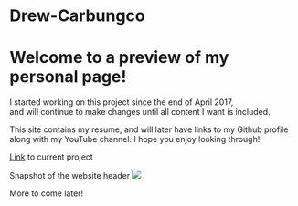 # Drew-Carbungco
<h1>Welcome to a preview of my personal page!</h1>

<p>I started working on this project since the end of April 2017,<br >
and will continue to make changes until all content I want is included.</p>

<p>This site contains my resume, and will later have links to my Github profile<br >
along with my YouTube channel.  I hope you enjoy looking through!</p>


<p><a href="http://drewcarbungco.000webhostapp.com/" target="_blank">Link</a> to current project</p>

Snapshot of the website header
<img src="https://lh3.googleusercontent.com/DfMp6JJNuQdPxil92XiyPc9UgiJKgOE--PrLMjdskBOrVs6jvMGGzc1B1IZHHi-lMP4rikIr9XICQ7_WMcyYeMR0MniHG5kOYEYL8UdTqM9Hp6a8LTDSFvMH-clRVktQ4jiUAH87-qw7lFewQvOPeR1aNj8FqNp_mMsUlAEb7Y5vHZg18n5KKo9vI_IECDmwvU27Nl6U48un4uadm3E1SgccQ9ksqoecthCGmZKy-DUs5aXN9wGPRwEs7uoEA7uaLOafkkrOwG_wDsi0pNKpMVcwGQhGkzTOqvvQdK74EuoGWCTCzhflLWshd03kp5vJIyapk6Oo4OE1bgki3wrc22hJjJD7OVFA69WdAO8p8shsR5fsxtG2DCxMyMpdM_1E1hgRq7gl3pYYyXWru5SwgTNGDEdPlBu-1o25l5w6CSdmc5bKeL2GlFR7ktxomxa7EbJrFk9GhakyBPT8GALqANpeGX6RXSM2akKdvbactbE7Ab6MS2EouKDNUAWMkx1iUucyv17sorx11YEU0c0Tdjna6v9_74ohihMuqJav94lCYzI3M5V-3QYGoGX8Ebd3zGMJh8mM_gYeyyxzRO7McV--rlnI8_IGNBpI0yHmHMHb7KSEAu9B=w669-h320-no">

More to come later!
